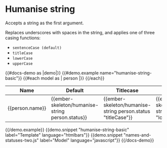 # Humanise string

Accepts a string as the first argument.

Replaces underscores with spaces in the string, and applies one of three casing functions: 

* `sentenceCase (default)`
* `titleCase`
* `lowerCase`
* `upperCase`

{{#docs-demo as |demo|}}
  {{#demo.example name="humanise-string-basic"}}
    <table>
      <thead>
        <tr>
          <th>Name</th>
          <th>Default</th>
          <th>Titlecase</th>
          <th>Lowercase</th>
          <th>Uppercase</th>
        </tr>
      </thead>
      <tbody>
        {{#each model as | person |}}
          <tr>
            <td>{{person.name}}</td>
            <td>{{ember-skeleton/humanise-string person.status}}</td>
            <td>{{ember-skeleton/humanise-string person.status "titleCase"}}</td>
            <td>{{ember-skeleton/humanise-string person.status "lowerCase"}}</td>
            <td>{{ember-skeleton/humanise-string person.status "upperCase"}}</td>
          </tr>
        {{/each}}
      </tbody>
    </table>
  {{/demo.example}}
  {{demo.snippet "humanise-string-basic" label="Template" language="htmlbars"}}
  {{demo.snippet "names-and-statuses-two.js" label="Model" language="javascript"}}
{{/docs-demo}}